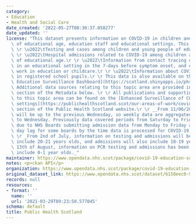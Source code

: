 ```yaml
---
category:
- Education
- Health and Social Care
date_created: '2022-05-27T08:30:37.058277'
date_updated: ''
license: "This dataset presents information on COVID-19 in children and young people\
  \ of educational age, education staff and educational settings. This includes:\r\
  \ \r \u2022\tTesting and cases among children and young people of educational age.\r\
  \ \r \u2022\tHospital admissions related to COVID-19 among children and young people\
  \ of educational age.\r \r \u2022\tInformation from contact tracing on cases present\
  \ in an educational setting in the 7-days before symptom onset, and on cases who\
  \ work in education or childcare.\r \r \u2022\tInformation about COVID-19 cases\
  \ in registered school pupils.\r \r This data is also available on the [COVID-19\
  \ Education Surveillance Dashboard](https://scotland.shinyapps.io/phs-covid19-education/_w_852fb58e/).\
  \ Additional data sources relating to this topic area are provided in the Links\
  \ section of the Metadata below. \r \r All publications and supporting material\
  \ to this topic area can be found on the [Enhanced Surveillance of COVID-19 in Education\
  \ settings](https://publichealthscotland.scot/our-areas-of-work/covid-19/covid-19-data-and-intelligence/enhanced-surveillance-of-covid-19-in-education-settings/)\
  \ section of the Public Health Scotland website.\r \r __From 11/06/2021 data completeness\
  \ will be up to the previous Wednesday, so weekly data are aggregated from Thursday\
  \ to Wednesday. Previously data covered periods from Saturday to Friday. This is\
  \ due to NHS Boards submitting admission data from Monday to Friday and a three\
  \ day lag for some boards by the time data is processed for COVID-19 hospital admission.__\r\
  \ \r _From 2nd of July, information on testing and admissions will be extended to\
  \ include 20-21 years olds, and admissions will also include 18-19 year olds. From\
  \ 13th of August, information on PCR testing and admissions has been extended to\
  \ include 0-1 year olds._"
maintainer: https://www.opendata.nhs.scot/package/covid-19-education-surveillance
notes: <p>ckan API</p>
organization: https://www.opendata.nhs.scot/package/covid-19-education-surveillance
original_dataset_link: https://www.opendata.nhs.scot/dataset/6158eec0-90b6-43db-8903-901ad2fb1a02/resource/b4b602e6-8142-4055-8894-54a23c655f0b/download/schools_data_0_1_2.csv
records: null
resources:
- format: ''
  name: ''
  url: '2021-03-29T09:23:50.577045'
schema: default
title: Public Health Scotland
---
```

